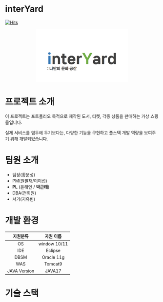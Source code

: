 # interYard
[![Hits](https://hits.seeyoufarm.com/api/count/incr/badge.svg?url=https%3A%2F%2Fgithub.com%2Fvivi372%2FinterYard&count_bg=%2379C83D&title_bg=%23555555&icon=&icon_color=%23E7E7E7&title=hits&edge_flat=false)](https://hits.seeyoufarm.com)


<div align="center">
  <img src="readmeAssets/interYardLogo.png" width="300" style="">
</div>



# 프로젝트 소개



이 프로젝트는 포트폴리오 목적으로 제작된 도서, 티켓, 각종 상품을 판매하는 가상 쇼핑몰입니다. 

실제 서비스를 염두에 두기보다는, 다양한 기능을 구현하고 풀스택 개발 역량을 보여주기 위해 개발되었습니다.

# 팀원 소개

+ 팀장(황문성)
+ PM(원필재/이이섭)
+ __PL__ (윤해연 / __박근태__)
+ DBA(전희원)
+ 서기(지유빈)

# 개발 환경

| 자원분류 | 자원 이름 |
| :---: | :---: |
| OS | window 10/11 |
| IDE | Eclipse |
| DBSM | Oracle 11g |
| WAS | Tomcat9 |
| JAVA Version | JAVA17 |

# 기술 스택

  
